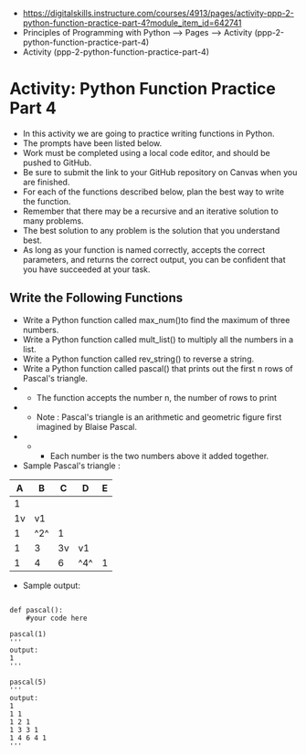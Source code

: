 * https://digitalskills.instructure.com/courses/4913/pages/activity-ppp-2-python-function-practice-part-4?module_item_id=642741
* Principles of Programming with Python --> Pages --> Activity (ppp-2-python-function-practice-part-4)
* Activity (ppp-2-python-function-practice-part-4)
# Activity: Python Function Practice Part 4
* In this activity we are going to practice writing functions in Python.
* The prompts have been listed below.
* Work must be completed using a local code editor, and should be pushed to GitHub.
* Be sure to submit the link to your GitHub repository on Canvas when you are finished.
* For each of the functions described below, plan the best way to write the function.
* Remember that there may be a recursive and an iterative solution to many problems.
* The best solution to any problem is the solution that you understand best.
* As long as your function is named correctly, accepts the correct parameters, and returns the correct output, you can be confident that you have succeeded at your task.
## Write the Following Functions
* Write a Python function called max_num()to find the maximum of three numbers.
* Write a Python function called mult_list() to multiply all the numbers in a list.
* Write a Python function called rev_string() to reverse a string.
* Write a Python function called pascal() that prints out the first n rows of Pascal's triangle.
* * The function accepts the number n, the number of rows to print
* * Note : Pascal's triangle is an arithmetic and geometric figure first imagined by Blaise Pascal.
* * * Each number is the two numbers above it added together.
* Sample Pascal's triangle :

| A | B | C | D | E |
|---|---|---|---|---|  
| 1 |   |   |   |   |
| 1v|v1 |   |   |   |
| 1 |^2^| 1 |   |   |
| 1 | 3 | 3v|v1 |   |
| 1 | 4 | 6 |^4^| 1 |

* Sample output:
~~~

def pascal():
	#your code here

pascal(1)
'''
output:
1
'''

pascal(5)
'''
output:
1
1 1
1 2 1
1 3 3 1
1 4 6 4 1
'''                                                              

~~~


